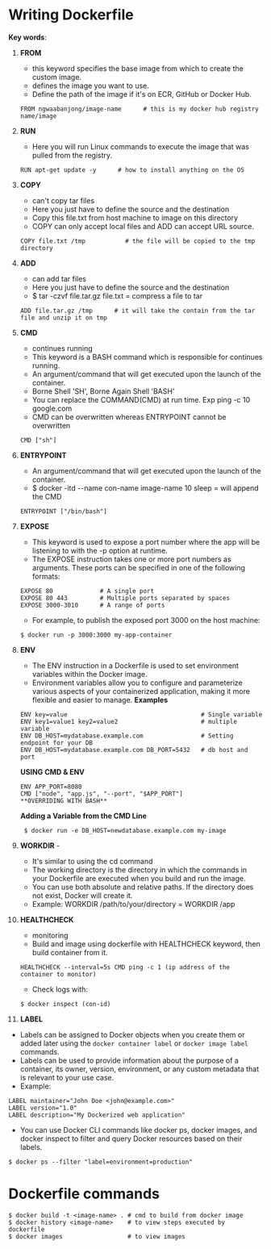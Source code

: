 # Writing Dockerfile
**Key words**:
1. **FROM** 
    - this keyword specifies the base image from which to create the custom image. 
	- defines the image you want to use.
	- Define the path of the image if it's on ECR, GitHub or Docker Hub.
    ``````
	FROM ngwaabanjong/image-name      # this is my docker hub registry name/image 
    ``````

2. **RUN** 
	- Here you will run Linux commands to execute the image that was pulled from the registry.
    ``````
	RUN apt-get update -y      # how to install anything on the OS
    ``````

3. **COPY** 
    - can't copy tar files
	- Here you just have to define the source and the destination 
	- Copy this file.txt from host machine to image on this directory  
	- COPY can only accept local files and ADD can accept URL source.
    ``````
    COPY file.txt /tmp           # the file will be copied to the tmp directory 
    ``````

4. **ADD** 
    - can add tar files
	- Here you just have to define the source and the destination 
	- $ tar -czvf file.tar.gz file.txt = compress a file to tar 
	``````
    ADD file.tar.gz /tmp      # it will take the contain from the tar file and unzip it on tmp
    ``````

5. **CMD** 
    - continues running
	- This keyword is a BASH command which is responsible for continues running.
	- An argument/command that will get executed upon the launch of the container. 
	- Borne Shell 'SH', Borne Again Shell 'BASH' 
	- You can replace the COMMAND(CMD) at run time. Exp ping -c 10 google.com 
	- CMD can be overwritten whereas ENTRYPOINT cannot be overwritten
    ``````
    CMD ["sh"]
    ``````
	

6. **ENTRYPOINT**  
	- An argument/command that will get executed upon the launch of the container. 
	- $ docker -itd --name con-name image-name 10 sleep = will append the CMD 
	``````
    ENTRYPOINT ["/bin/bash"]
    ``````

7. **EXPOSE**  
	- This keyword is used to expose a port number where the app will be listening to with the -p option at runtime.
    - The EXPOSE instruction takes one or more port numbers as arguments. These ports can be specified in one of the following formats:
    ``````
    EXPOSE 80             # A single port
    EXPOSE 80 443         # Multiple ports separated by spaces
    EXPOSE 3000-3010      # A range of ports
    `````````
    - For example, to publish the exposed port 3000 on the host machine:
    ``````
    $ docker run -p 3000:3000 my-app-container
    ``````

8. **ENV** 
    - The ENV instruction in a Dockerfile is used to set environment variables within the Docker image. 
    - Environment variables allow you to configure and parameterize various aspects of your containerized application, making it more flexible and easier to manage.
    **Examples** 
    ``````
    ENV key=value                                     # Single variable
    ENV key1=value1 key2=value2                       # multiple variable
    ENV DB_HOST=mydatabase.example.com                # Setting endpoint for your DB
    ENV DB_HOST=mydatabase.example.com DB_PORT=5432   # db host and port
    ``````
    **USING CMD & ENV**
    ``````
    ENV APP_PORT=8080
    CMD ["node", "app.js", "--port", "$APP_PORT"]
    **OVERRIDING WITH BASH**
    ``````
    **Adding a Variable from the CMD Line**
   ```
    $ docker run -e DB_HOST=newdatabase.example.com my-image
    ``````

10. **WORKDIR** - 
	- It's similar to using the cd command
	- The working directory is the directory in which the commands in your Dockerfile are executed when you build and run the image.
	- You can use both absolute and relative paths. If the directory does not exist, Docker will create it.
    - Example: WORKDIR /path/to/your/directory = WORKDIR /app

11. **HEALTHCHECK** 
    - monitoring
	- Build and image using dockerfile with HEALTHCHECK keyword, then build container from it.
    ``````
	HEALTHCHECK --interval=5s CMD ping -c 1 (ip address of the container to monitor)
    ``````
	- Check logs with:
    ``````
    $ docker inspect (con-id)
    ``````

12. **LABEL** 
   - Labels can be assigned to Docker objects when you create them or added later using the `docker container label` or `docker image label` commands.
   - Labels can be used to provide information about the purpose of a container, its owner, version, environment, or any custom metadata that is relevant to your use case.
   - Example:
   ``````
   LABEL maintainer="John Doe <john@example.com>"
   LABEL version="1.0"
   LABEL description="My Dockerized web application"
   ``````
   - You can use Docker CLI commands like docker ps, docker images, and docker inspect to filter and query Docker resources based on their labels.
   ``````
   $ docker ps --filter "label=environment=production"
   ``````
# Dockerfile commands
``````
$ docker build -t <image-name> . # cmd to build from docker image
$ docker history <image-name>    # to view steps executed by dockerfile
$ docker images                  # to view images
``````
